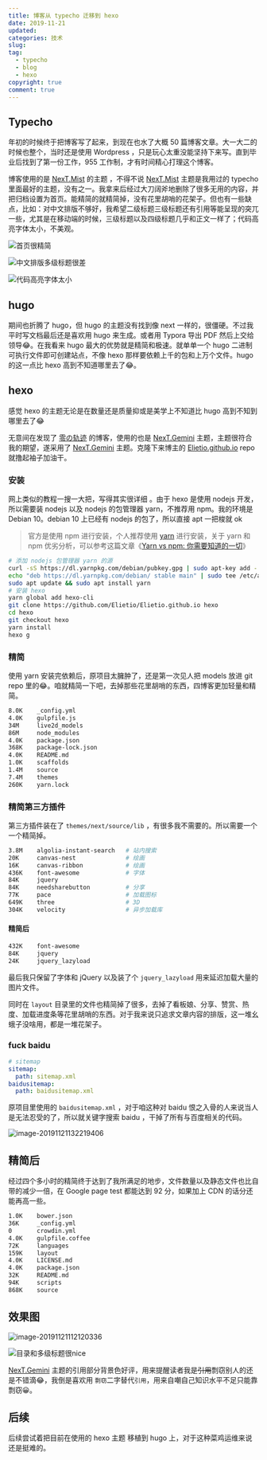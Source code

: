 ```yaml
---
title: 博客从 typecho 迁移到 hexo
date: 2019-11-21
updated:
categories: 技术
slug:
tag:
  - typecho
  - blog
  - hexo
copyright: true
comment: true
---
```


## Typecho

年初的时候终于把博客写了起来，到现在也水了大概 50 篇博客文章。大一大二的时候也整个，当时还是使用 Wordpress ，只是玩心太重没能坚持下来写。直到毕业后找到了第一份工作，955 工作制，才有时间精心打理这个博客。

博客使用的是  [NexT.Mist](https://github.com/zgq354/typecho-theme-next) 的主题 ，不得不说 [NexT.Mist](https://github.com/zgq354/typecho-theme-next)  主题是我用过的 typecho 里面最好的主题，没有之一。我拿来后经过大刀阔斧地删除了很多无用的内容，并把归档设置为首页。能精简的就精简掉，没有花里胡哨的花架子。但也有一些缺点，比如：对中文排版不够好，我希望二级标题三级标题还有引用等能呈现的突兀一些，尤其是在移动端的时候，三级标题以及四级标题几乎和正文一样了；代码高亮字体太小，不美观。

![首页很精简](img/20191121112230084.png)

![中文排版多级标题很差](img/20191121112335945.png)

![代码高亮字体太小](img/20191121112940929.png)

## hugo

期间也折腾了 hugo，但 hugo 的主题没有找到像 next 一样的，很僵硬。不过我平时写文档最后还是喜欢用  hugo 来生成。或者用 Typora 导出 PDF 然后上交给领导😂。在我看来 hugo 最大的优势就是精简和极速。就单单一个 hugo 二进制可执行文件即可创建站点，不像 hexo 那样要依赖上千的包和上万个文件。hugo 的这一点比 hexo 高到不知道哪里去了😂。

## hexo

感觉 hexo 的主题无论是在数量还是质量抑或是美学上不知道比 hugo 高到不知到哪里去了😂

无意间在发现了  [零の轨迹](https://www.elietio.xyz/)  的博客，使用的也是   [NexT.Gemini](https://theme-next.org/)  主题，主题很符合我的期望，遂采用了   [NexT.Gemini](https://theme-next.org/)  主题。克隆下来博主的 [Elietio.github.io](https://github.com/Elietio/Elietio.github.io) repo 就撸起袖子加油干。

### 安装

 网上类似的教程一搜一大把，写得其实很详细 。由于 hexo 是使用 nodejs 开发，所以需要装 nodejs 以及 nodejs 的包管理器 yarn，不推荐用 npm。我的环境是 Debian 10。debian 10 上已经有 nodejs 的包了，所以直接 apt 一把梭就 ok

> 官方是使用 npm 进行安装，个人推荐使用 [yarn](https://yarnpkg.com/zh-Hans/) 进行安装，关于 yarn 和 npm 优劣分析，可以参考这篇文章《[Yarn vs npm: 你需要知道的一切](http://web.jobbole.com/88459/)》

```bash
# 添加 nodejs 包管理器 yarn 的源
curl -sS https://dl.yarnpkg.com/debian/pubkey.gpg | sudo apt-key add -
echo "deb https://dl.yarnpkg.com/debian/ stable main" | sudo tee /etc/apt/sources.list.d/yarn.list
sudo apt update && sudo apt install yarn
# 安装 hexo
yarn global add hexo-cli
git clone https://github.com/Elietio/Elietio.github.io hexo
cd hexo
git checkout hexo
yarn install
hexo g
```

### 精简

使用 yarn 安装完依赖后，原项目太臃肿了，还是第一次见人把 models 放进 git repo 里的😂。咱就精简一下吧，去掉那些花里胡哨的东西，四博客更加轻量和精简。

```bash
8.0K    _config.yml
4.0K    gulpfile.js
34M     live2d_models
86M     node_modules
4.0K    package.json
368K    package-lock.json
4.0K    README.md
1.0K    scaffolds
1.4M    source
7.4M    themes
260K    yarn.lock
```

### 精简第三方插件

第三方插件装在了 `themes/next/source/lib` ，有很多我不需要的。所以需要一个一个精简掉。

```bash
3.8M    algolia-instant-search   # 站内搜索
20K     canvas-nest              # 绘画
16K     canvas-ribbon            # 绘画
436K    font-awesome             # 字体
84K     jquery
84K     needsharebutton          # 分享
77K     pace                     # 加载图标
649K    three                    # 3D
304K    velocity                 # 异步加载库
```

#### 精简后

```bash
432K    font-awesome
84K     jquery
24K     jquery_lazyload
```

最后我只保留了字体和  jQuery 以及装了个 `jquery_lazyload` 用来延迟加载大量的图片文件。

同时在 `layout` 目录里的文件也精简掉了很多，去掉了看板娘、分享、赞赏、热度、加载进度条等花里胡哨的东西。对于我来说只追求文章内容的排版，这一堆幺蛾子没啥用，都是一堆花架子。

### fuck baidu

```yaml
# sitemap
sitemap:
  path: sitemap.xml
baidusitemap:
  path: baidusitemap.xml
```

原项目里使用的 `baidusitemap.xml` ，对于咱这种对 baidu 恨之入骨的人来说当人是无法忍受的了，所以就关键字搜索 baidu ，干掉了所有与百度相关的代码。

![image-20191121132219406](./img/20191121132219406.png)

## 精简后

经过四个多小时的精简终于达到了我所满足的地步，文件数量以及静态文件也比自带的减少一倍，在 Google page test 都能达到 92 分，如果加上 CDN 的话分还能再高一些。

```bash
1.0K    bower.json
36K     _config.yml
0       crowdin.yml
4.0K    gulpfile.coffee
72K     languages
159K    layout
4.0K    LICENSE.md
4.0K    package.json
32K     README.md
94K     scripts
868K    source
```

## 效果图

![image-20191121112120336](./img/20191121112120336.png)

![目录和多级标题很nice](./img/20191121112401015.png)

  [NexT.Gemini](https://theme-next.org/)  主题的引用部分背景色好评，用来提醒读者我是~~引用~~剽窃别人的还是不错滴😂，我倒是喜欢用 `剽窃`二字替代`引用`，用来自嘲自己知识水平不足只能靠剽窃😀。

## 后续

后续尝试着把目前在使用的 hexo 主题 移植到 hugo 上，对于这种菜鸡运维来说还是挺难的。
